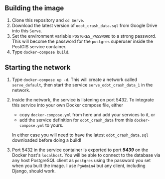 ## Building the image

1. Clone this repository and `cd Serve`.
2. Download the latest version of `odot_crash_data.sql` from Google Drive into this `Serve`.
3. Set the environment variable `POSTGRES_PASSWORD` to a strong password. This will become the password for the `postgres` superuser inside the PostGIS service container.
4. Type `docker-compose build`.

## Starting the network
1. Type `docker-compose up -d`. This will create a network called `serve_default`, then start the service `serve_odot_crash_data_1` in the network.
2. Inside the network, the service is listening on port 5432. To integrate this service into your own Docker compose file, either 
    * copy `docker-compose.yml` from here and add your services to it, or 
    * add the service definition for `odot_crash_data` from this `docker-compose.yml` to yours.

    In either case you will need to have the latest `odot_crash_data.sql` downloaded before doing a build!

3. Port 5432 in the service container is exported to port ***5439*** on the Docker host's `localhost`. You will be able to connect to the database via any host PostgreSQL client as `postgres` using the password you set when you built the image. I use `PgAdmin4` but any client, including Django, should work.
